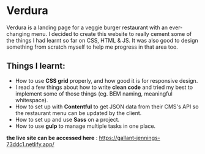 # Verdura
Verdura is a landing page for a veggie burger restaurant with an ever-changing menu. I decided to create this website to really cement some of the
things I had learnt so far on CSS, HTML & JS. It was also good to design something from scratch myself to help me progress in that area too.

## Things I learnt:

- How to use **CSS grid** properly, and how good it is for responsive design.
- I read a few things about how to write **clean code** and tried my best to implement some of those things (eg. BEM naming, meaningful whitespace).
- How to set up with **Contentful** to get JSON data from their CMS's API so the restaurant menu can be updated by the client.
- How to set up and use **Sass** on a project.
- How to use **gulp** to manage multiple tasks in one place.

**the live site can be accessed here** : https://gallant-jennings-73ddc1.netlify.app/





